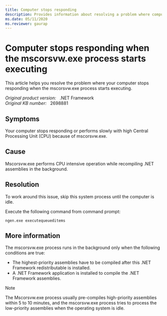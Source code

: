 ```yaml
---
title: Computer stops responding
description: Provides information about resolving a problem where computer stops responding when the Mscorsvw.exe process starts executing.
ms.date: 05/11/2020
ms.reviewer: gaurap
---
```

# Computer stops responding when the mscorsvw.exe process starts executing

This article helps you resolve the problem where your computer stops responding when the mscorsvw.exe process starts executing.

_Original product version:_ &nbsp; .NET Framework  
_Original KB number:_ &nbsp; 2698881

## Symptoms

Your computer stops responding or performs slowly with high Central Processing Unit (CPU) because of mscorsvw.exe.

## Cause

Mscorsvw.exe performs CPU intensive operation while recompiling .NET assemblies in the background.

## Resolution

To work around this issue, skip this system process until the computer is idle.

Execute the following command from command prompt:

```console
ngen.exe executequeueditems
```

## More information

The mscorsvw.exe process runs in the background only when the following conditions are true:

- The highest-priority assemblies have to be compiled after this .NET Framework redistributable is installed.
- A .NET Framework application is installed to compile the .NET Framework assemblies.

> [!NOTE]
> The Mscorsvw.exe process usually pre-compiles high-priority assemblies within 5 to 10 minutes, and the mscorsvw.exe process tries to process the low-priority assemblies when the operating system is idle.
